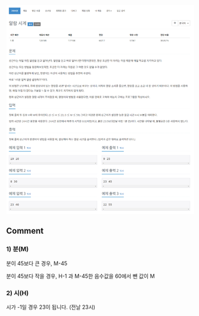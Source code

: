 ![](../images/b2884.png)

## Comment

### 1) 분(M)
분이 45보다 큰 경우, M-45

분이 45보다 작을 경우, H-1 과 M-45한 음수값을 60에서 뺀 값이 M


### 2) 시(H)
시가 -1일 경우 23이 됩니다. (전날 23시)

